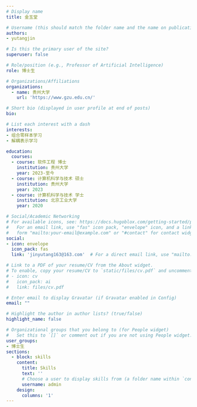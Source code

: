 ```yaml
---
# Display name
title: 金玉堂

# Username (this should match the folder name and the name on publications)
authors:
- yutangjin

# Is this the primary user of the site?
superuser: false

# Role/position (e.g., Professor of Artificial Intelligence)
role: 博士生

# Organizations/Affiliations
organizations:
  - name: 贵州大学
    url: 'https://www.gzu.edu.cn/'

# Short bio (displayed in user profile at end of posts)
bio: 

# List each interest with a dash
interests:
- 组合零样本学习
- 解耦表示学习

education:
  courses:
  - course: 软件工程 博士
    institution: 贵州大学
    year: 2023-至今
  - course: 计算机科学与技术 硕士
    institution: 贵州大学
    year: 2023
  - course: 计算机科学与技术 学士
    institution: 北京工业大学
    year: 2020

# Social/Academic Networking
# For available icons, see: https://docs.hugoblox.com/getting-started/page-builder/#icons
#   For an email link, use "fas" icon pack, "envelope" icon, and a link in the
#   form "mailto:your-email@example.com" or "#contact" for contact widget.
social:
- icon: envelope
  icon_pack: fas
  link: 'jinyutang163@163.com'  # For a direct email link, use "mailto:test@example.org".

# Link to a PDF of your resume/CV from the About widget.
# To enable, copy your resume/CV to `static/files/cv.pdf` and uncomment the lines below.
# - icon: cv
#   icon_pack: ai
#   link: files/cv.pdf

# Enter email to display Gravatar (if Gravatar enabled in Config)
email: ""

# Highlight the author in author lists? (true/false)
highlight_name: false

# Organizational groups that you belong to (for People widget)
#   Set this to `[]` or comment out if you are not using People widget.
user_groups:
- 博士生
sections:
  - block: skills
    content:
      title: Skills
      text: ''
      # Choose a user to display skills from (a folder name within `content/authors/`)
      username: admin
    design:
      columns: '1'
---
```

